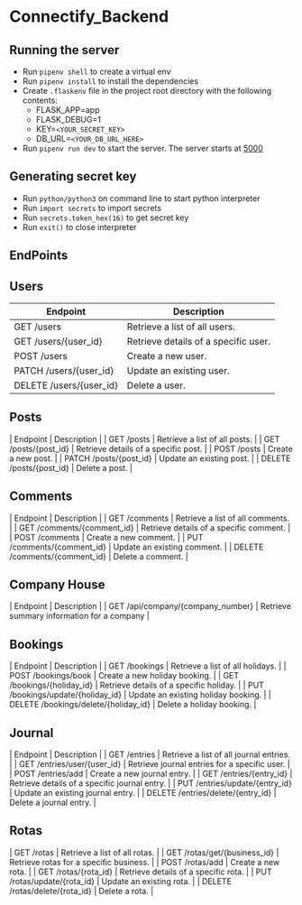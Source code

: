 # Connectify_Backend
## Running the server
- Run `pipenv shell` to create a virtual env
- Run `pipenv install` to install the dependencies
- Create `.flaskenv` file in the project root directory with the following contents:
    - FLASK_APP=app
    - FLASK_DEBUG=1
    - KEY=`<YOUR_SECRET_KEY>`
    - DB_URL=`<YOUR_DB_URL_HERE>`
- Run `pipenv run dev` to  start the server. The server starts at [5000](http://127.0.0.1:5000)

## Generating secret key
- Run `python/python3` on command line to start python interpreter
- Run `import secrets` to import secrets
- Run `secrets.token_hex(16)` to get secret key
- Run `exit()` to close interpreter

## EndPoints 

## Users 

| Endpoint                      | Description                                          |
|-------------------------------|------------------------------------------------------|               
| GET /users                    | Retrieve a list of all users.                        |
| GET /users/{user_id}          | Retrieve details of a specific user.                 |
| POST /users                   | Create a new user.                                   |
| PATCH /users/{user_id}        | Update an existing user.                             |
| DELETE /users/{user_id}       | Delete a user.                                       |

## Posts

| Endpoint                      | Description                                          |
| GET /posts                    | Retrieve a list of all posts.                        |
| GET /posts/{post_id}          | Retrieve details of a specific post.                 |
| POST /posts                   | Create a new post.                                   |
| PATCH /posts/{post_id}        | Update an existing post.                             |
| DELETE /posts/{post_id}       | Delete a post.                                       |

## Comments

| Endpoint                      | Description                                          |
| GET /comments                 | Retrieve a list of all comments.                     |
| GET /comments/{comment_id}    | Retrieve details of a specific comment.              |
| POST /comments                | Create a new comment.                                |
| PUT /comments/{comment_id}    | Update an existing comment.                          |
| DELETE /comments/{comment_id} | Delete a comment.                                    |

## Company House

| Endpoint                      | Description                                          |
| GET /api/company/{company_number} | Retrieve summary information for a company       |

## Bookings 

| Endpoint                      | Description                                          |
| GET /bookings                 | Retrieve a list of all holidays.                     |
| POST /bookings/book           | Create a new holiday booking.                        |
| GET /bookings/{holiday_id}    | Retrieve details of a specific holiday.              |
| PUT /bookings/update/{holiday_id} | Update an existing holiday booking.              |
| DELETE /bookings/delete/{holiday_id} | Delete a holiday booking.                     |

## Journal 

| Endpoint                      | Description                                          |
| GET /entries                        | Retrieve a list of all journal entries.        |
| GET /entries/user/{user_id}         | Retrieve journal entries for a specific user.  |
| POST /entries/add                   | Create a new journal entry.                    |
| GET /entries/{entry_id}             | Retrieve details of a specific journal entry.  |
| PUT /entries/update/{entry_id}      | Update an existing journal entry.              |
| DELETE /entries/delete/{entry_id}   | Delete a journal entry.                        |

## Rotas 

| GET /rotas                           | Retrieve a list of all rotas.                 |
| GET /rotas/get/{business_id}         | Retrieve rotas for a specific business.       |
| POST /rotas/add                       | Create a new rota.                           |
| GET /rotas/{rota_id}                 | Retrieve details of a specific rota.          |
| PUT /rotas/update/{rota_id}          | Update an existing rota.                      |
| DELETE /rotas/delete/{rota_id}       | Delete a rota.                                | 
